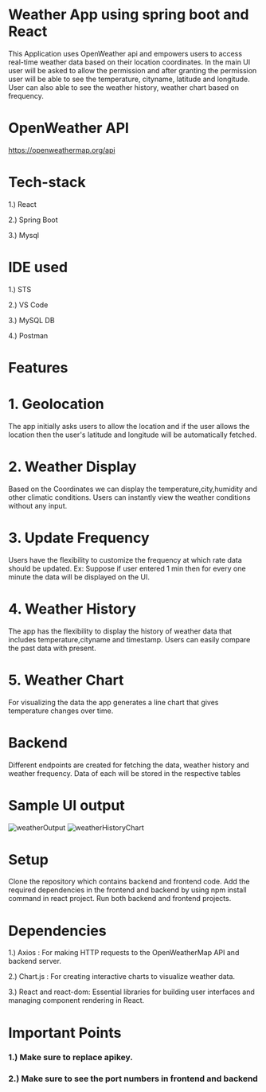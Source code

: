 # Weather App using spring boot and React

This Application uses OpenWeather api and empowers users to access real-time weather data based on their location coordinates. In the main UI user will be asked to allow the permission and after granting
the permission user will be able to see the temperature, cityname, latitude and longitude. 
User can also able to see the weather history, weather chart based on frequency.

# OpenWeather API
<a>https://openweathermap.org/api</a>

# Tech-stack
1.) React

2.) Spring Boot

3.) Mysql

# IDE used

1.) STS

2.) VS Code

3.) MySQL DB

4.) Postman

# Features 

# 1. Geolocation

The app initially asks users to allow the location and if the user allows the location then the user's latitude and longitude will be automatically fetched.

# 2. Weather Display

Based on the Coordinates we can display the temperature,city,humidity and other climatic conditions. Users can instantly view the weather conditions without any input.

# 3.  Update Frequency

Users have the flexibility to customize the frequency at which rate data should be updated.
Ex: Suppose if user entered 1 min then for every one minute the data will be displayed on the UI.

# 4.  Weather History

The app has the flexibility to display the history of weather data that includes temperature,cityname and timestamp. Users can easily compare the past data with present.

# 5.  Weather Chart

For visualizing the data the app generates a line chart that gives temperature changes over time.

# Backend

Different endpoints are created for fetching the data, weather history and weather frequency.
Data of each will be stored in the respective tables

# Sample UI output

![weatherOutput](https://github.com/sampathpavan/weatherproject/assets/73058239/7ddaf0f4-ae5d-4661-91ec-baec43418016)
![weatherHistoryChart](https://github.com/sampathpavan/weatherproject/assets/73058239/e9a50c50-8473-4573-b6c6-6a3b552e40e4)


# Setup

Clone the repository which contains backend and frontend code.
Add the required dependencies in the frontend and backend by using npm install command in react project.
Run both backend and frontend projects.

# Dependencies

1.) Axios : For making HTTP requests to the OpenWeatherMap API and backend server.

2.) Chart.js : For creating interactive charts to visualize weather data.

3.) React and react-dom: Essential libraries for building user interfaces and managing component rendering in React.

# Important Points

### 1.) Make sure to replace apikey.
### 2.) Make sure to see the port numbers in frontend and backend


